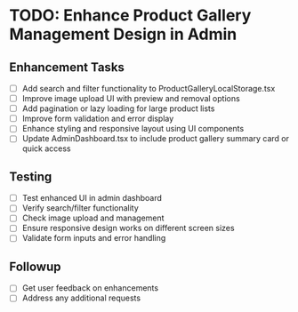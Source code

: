 # TODO: Enhance Product Gallery Management Design in Admin

## Enhancement Tasks
- [ ] Add search and filter functionality to ProductGalleryLocalStorage.tsx
- [ ] Improve image upload UI with preview and removal options
- [ ] Add pagination or lazy loading for large product lists
- [ ] Improve form validation and error display
- [ ] Enhance styling and responsive layout using UI components
- [ ] Update AdminDashboard.tsx to include product gallery summary card or quick access

## Testing
- [ ] Test enhanced UI in admin dashboard
- [ ] Verify search/filter functionality
- [ ] Check image upload and management
- [ ] Ensure responsive design works on different screen sizes
- [ ] Validate form inputs and error handling

## Followup
- [ ] Get user feedback on enhancements
- [ ] Address any additional requests
